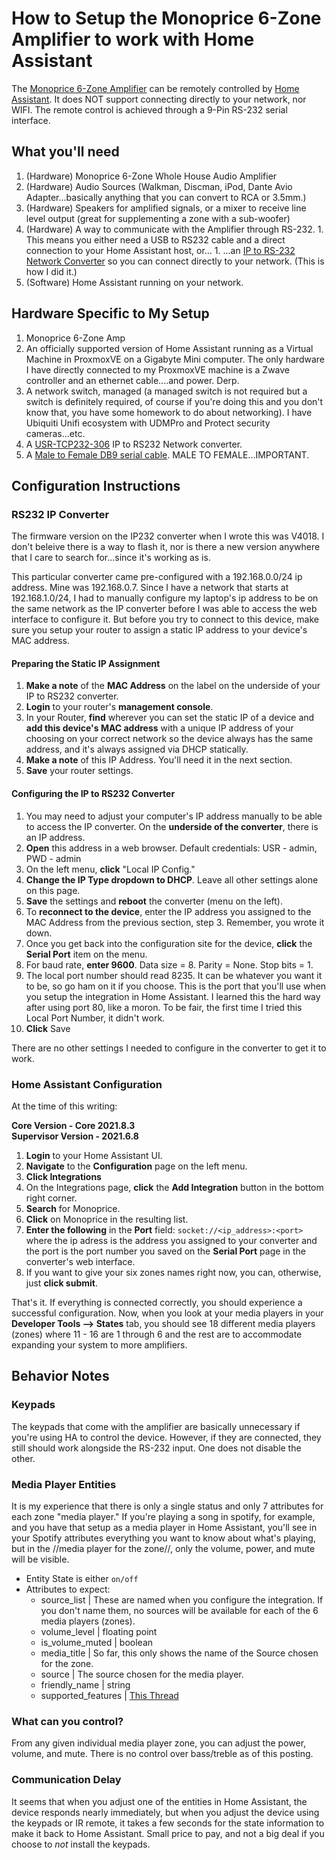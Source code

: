 # How to Setup the Monoprice 6-Zone Amplifier to work with Home Assistant

The [Monoprice 6-Zone Amplifier](https://www.monoprice.com/product?p_id=10761) can be remotely controlled by [Home Assistant](https://home-assistant.io).  It does NOT support connecting directly to your network, nor WIFI.  The remote control is achieved through a 9-Pin RS-232 serial interface.

## What you'll need

  1. (Hardware) Monoprice 6-Zone Whole House Audio Amplifier
  1. (Hardware) Audio Sources (Walkman, Discman, iPod, Dante Avio Adapter...basically anything that you can convert to RCA or 3.5mm.)
  1. (Hardware) Speakers for amplified signals, or a mixer to receive line level output (great for supplementing a zone with a sub-woofer)
  1. (Hardware) A way to communicate with the Amplifier through RS-232.
    1. This means you either need a USB to RS232 cable and a direct connection to your Home Assistant host, or...
    1. ...an [IP to RS-232 Network Converter](https://www.amazon.com/USR-TCP232-302-Serial-Ethernet-Converter-Support/dp/B01GPGPEBM) so you can connect directly to your network. (This is how I did it.)
  1. (Software) Home Assistant running on your network.


## Hardware Specific to My Setup

  1. Monoprice 6-Zone Amp
  1. An officially supported version of Home Assistant running as a Virtual Machine in ProxmoxVE on a Gigabyte Mini computer.  The only hardware I have directly connected to my ProxmoxVE machine is a Zwave controller and an ethernet cable....and power.  Derp.
  1. A network switch, managed (a managed switch is not required but a switch is definitely required, of course if you're doing this and you don't know that, you have some homework to do about networking).  I have Ubiquiti Unifi ecosystem with UDMPro and Protect security cameras...etc.
  1. A [USR-TCP232-306](https://www.amazon.com/USR-TCP232-302-Serial-Ethernet-Converter-Support/dp/B01GPGPEBM) IP to RS232 Network converter.
  1. A [Male to Female DB9 serial cable](https://www.amazon.com/dp/B009WUQ828?psc=1&ref=ppx_yo2_dt_b_product_details).  MALE TO FEMALE...IMPORTANT.

## Configuration Instructions

### RS232 IP Converter

The firmware version on the IP232 converter when I wrote this was V4018.  I don't beleive there is a way to flash it, nor is there a new version anywhere that I care to search for...since it's working as is.

This particular converter came pre-configured with a 192.168.0.0/24 ip address.  Mine was 192.168.0.7.  Since I have a network that starts at 192.168.1.0/24, I had to manually configure my laptop's ip address to be on the same network as the IP converter before I was able to access the web interface to configure it.  But before you try to connect to this device, make sure you setup your router to assign a static IP address to your device's MAC address.

#### Preparing the Static IP Assignment

  1. **Make a note** of the **MAC Address** on the label on the underside of your IP to RS232 converter.
  1. **Login** to your router's **management console**.
  1. In your Router, **find** wherever you can set the static IP of a device and **add this device's MAC address** with a unique IP address of your choosing on your correct network so the device always has the same address, and it's always assigned via DHCP statically.
  1. **Make a note** of this IP Address.  You'll need it in the next section.
  1. **Save** your router settings.

#### Configuring the IP to RS232 Converter

  1. You may need to adjust your computer's IP address manually to be able to access the IP converter.  On the **underside of the converter**, there is an IP address.
  1. **Open** this address in a web browser.  Default credentials: USR - admin, PWD - admin
  1. On the left menu, **click** "Local IP Config."
  1. **Change the IP Type dropdown to DHCP**.  Leave all other settings alone on this page.
  1. **Save** the settings and **reboot** the converter (menu on the left).
  1. To **reconnect to the device**, enter the IP address you assigned to the MAC Address from the previous section, step 3.  Remember, you wrote it down.
  1. Once you get back into the configuration site for the device, **click** the **Serial Port** item on the menu.
  1. For baud rate, **enter 9600**.  Data size = 8. Parity = None. Stop bits = 1.
  1. The local port number should read 8235.  It can be whatever you want it to be, so go ham on it if you choose.  This is the port that you'll use when you setup the integration in Home Assistant.  I learned this the hard way after using port 80, like a moron.  To be fair, the first time I tried this Local Port Number, it didn't work.
  1. **Click** Save

There are no other settings I needed to configure in the converter to get it to work.

### Home Assistant Configuration

At the time of this writing: 

**Core Version - Core 2021.8.3**  
**Supervisor Version - 2021.6.8** 

  1. **Login** to your Home Assistant UI.
  1. **Navigate** to the **Configuration** page on the left menu.
  1. **Click Integrations**
  1. On the Integrations page, **click** the **Add Integration** button in the bottom right corner.
  1. **Search** for Monoprice.
  1. **Click** on Monoprice in the resulting list.
  1. **Enter the following** in the **Port** field:  `socket://<ip_address>:<port>` where the ip adress is the address you assigned to your converter and the port is the port number you saved on the **Serial Port** page in the converter's web interface.
  1. If you want to give your six zones names right now, you can, otherwise, just **click submit**.

That's it.  If everything is connected correctly, you should experience a successful configuration.  Now, when you look at your media players in your **Developer Tools --> States** tab, you should see 18 different media players (zones) where 11 - 16 are 1 through 6 and the rest are to accommodate expanding your system to more amplifiers.

## Behavior Notes

### Keypads

The keypads that come with the amplifier are basically unnecessary if you're using HA to control the device.  However, if they are connected, they still should work alongside the RS-232 input.  One does not disable the other.

### Media Player Entities

It is my experience that there is only a single status and only 7 attributes for each zone "media player."  If you're playing a song in spotify, for example, and you have that setup as a media player in Home Assistant, you'll see in your Spotify attributes everything you want to know about what's playing, but in the //media player for the zone//, only the volume, power, and mute will be visible.

  * Entity State is either `on/off`
  * Attributes to expect:
    * source_list | These are named when you configure the integration.  If you don't name them, no sources will be available for each of the 6 media players (zones).
    * volume_level | floating point
    * is_volume_muted | boolean
    * media_title | So far, this only shows the name of the Source chosen for the zone.
    * source | The source chosen for the media player.
    * friendly_name | string
    * supported_features | [This Thread](https://community.home-assistant.io/t/how-to-read-interpret-supported-features/114152/15)


### What can you control?

From any given individual media player zone, you can adjust the power, volume, and mute.  There is no control over bass/treble as of this posting.

### Communication Delay

It seems that when you adjust one of the entities in Home Assistant, the device responds nearly immediately, but when you adjust the device using the keypads or IR remote, it takes a few seconds for the state information to make it back to Home Assistant.  Small price to pay, and not a big deal if you choose to _not_ install the keypads.